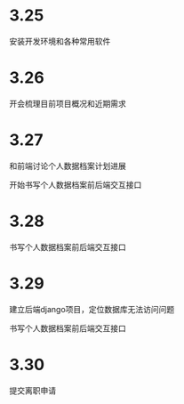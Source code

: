 # 3.25

安装开发环境和各种常用软件

# 3.26

开会梳理目前项目概况和近期需求

# 3.27

和前端讨论个人数据档案计划进展

开始书写个人数据档案前后端交互接口

# 3.28

书写个人数据档案前后端交互接口

# 3.29

建立后端django项目，定位数据库无法访问问题

书写个人数据档案前后端交互接口

# 3.30

提交离职申请